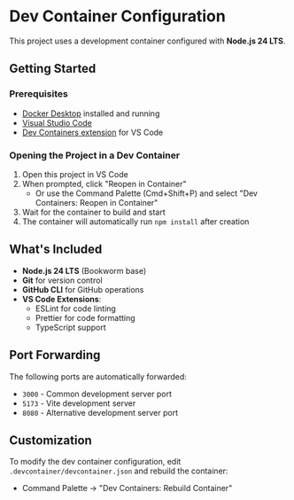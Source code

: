 # Dev Container Configuration

This project uses a development container configured with **Node.js 24 LTS**.

## Getting Started

### Prerequisites
- [Docker Desktop](https://www.docker.com/products/docker-desktop) installed and running
- [Visual Studio Code](https://code.visualstudio.com/)
- [Dev Containers extension](https://marketplace.visualstudio.com/items?itemName=ms-vscode-remote.remote-containers) for VS Code

### Opening the Project in a Dev Container

1. Open this project in VS Code
2. When prompted, click "Reopen in Container"
   - Or use the Command Palette (Cmd+Shift+P) and select "Dev Containers: Reopen in Container"
3. Wait for the container to build and start
4. The container will automatically run `npm install` after creation

## What's Included

- **Node.js 24 LTS** (Bookworm base)
- **Git** for version control
- **GitHub CLI** for GitHub operations
- **VS Code Extensions**:
  - ESLint for code linting
  - Prettier for code formatting
  - TypeScript support

## Port Forwarding

The following ports are automatically forwarded:
- `3000` - Common development server port
- `5173` - Vite development server
- `8080` - Alternative development server port

## Customization

To modify the dev container configuration, edit `.devcontainer/devcontainer.json` and rebuild the container:
- Command Palette → "Dev Containers: Rebuild Container"
